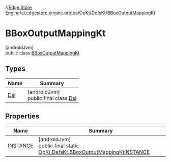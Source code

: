 //[Edge Store Engine](../../../../../index.md)/[ai.edgestore.engine.protos](../../../index.md)/[OpKt](../../index.md)/[DefsKt](../index.md)/[BBoxOutputMappingKt](index.md)

# BBoxOutputMappingKt

[androidJvm]\
public class [BBoxOutputMappingKt](index.md)

## Types

| Name | Summary |
|---|---|
| [Dsl](-dsl/index.md) | [androidJvm]<br>public final class [Dsl](-dsl/index.md) |

## Properties

| Name | Summary |
|---|---|
| [INSTANCE](index.md#1489677067%2FProperties%2F-89531115) | [androidJvm]<br>public final static [OpKt.DefsKt.BBoxOutputMappingKt](index.md)[INSTANCE](index.md#1489677067%2FProperties%2F-89531115) |
